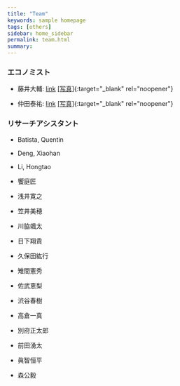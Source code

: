 ```yaml
---
title: "Team"
keywords: sample homepage
tags: [others]
sidebar: home_sidebar
permalink: team.html
summary:
---
```


### エコノミスト

- 藤井大輔: [link](https://sites.google.com/site/fujii0622/home) [[写真]](./files/DaisukeFujii.jpg){:target="_blank" rel="noopener"}

- 仲田泰祐: [link](https://sites.google.com/site/taisukenakata/) [[写真]](./files/TaisukeNakata.jpg){:target="_blank" rel="noopener"}

<!-- - 砂川武貴 (プロジェクトの技術的サポート): [link](https://tkksnk.github.io/) -->


### リサーチアシスタント

- Batista, Quentin

- Deng, Xiaohan

- Li, Hongtao

- 饗庭匠

- 浅井寛之

- 笠井美穂

- 川脇颯太

- 日下翔貴

- 久保田紘行

- 雉間憲秀

- 佐武恵梨

- 渋谷春樹

- 高倉一真

- 別府正太郎

- 前田湧太

- 眞智恒平

- 森公毅

